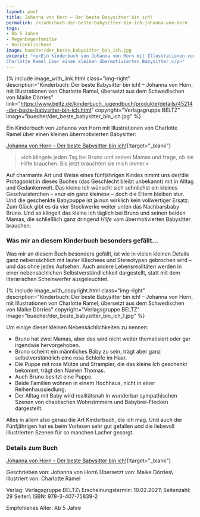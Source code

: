```yaml
---
layout: post
title: Johanna von Horn – Der beste Babysitter bin ich!
permalink: /kinderbuch-der-beste-babysitter-bin-ich-johanna-von-horn
tags:
- Ab 5 Jahre
- Regenbogenfamilie
- Rollenklischees
image: buecher/der_beste_babysitter_bin_ich.jpg
excerpt: "<p>Ein Kinderbuch von Johanna von Horn mit Illustrationen von
Charlotte Ramel über einen kleinen übermotivierten Babysitter.</p>"
---
```


{% include image_with_link.html
class="img-right"
description="Kinderbuch: Der beste Babysitter bin ich! – Johanna von Horn, mit Illustrationen von Charlotte Ramel, übersetzt aus dem Schwedischen von Maike Dörries"
link="https://www.beltz.de/kinderbuch_jugendbuch/produkte/details/45214-der-beste-babysitter-bin-ich.html"
copyright="Verlagsgruppe BELTZ"
image="buecher/der_beste_babysitter_bin_ich.jpg"
%}

Ein Kinderbuch von Johanna von Horn mit Illustrationen
von Charlotte Ramel über einen kleinen übermotivierten Babysitter:

[Johanna von Horn – Der beste Babysitter bin ich!](https://www.beltz.de/kinderbuch_jugendbuch/produkte/details/45214-der-beste-babysitter-bin-ich.html){:target="\_blank"}

> »Ich klingele jeden Tag bei Bruno und seinen Mamas und frage, ob sie Hilfe
brauchen. Bis jetzt brauchten sie mich immer.«

Auf charmante Art und Weise eines fünfjährigen Kindes nimmt uns der/die
Protagonist:in dieses Buches (das Geschlecht bleibt unbekannt) mit in Alltag und
Gedankenwelt. Das kleine Ich wünscht sich sehnlichst ein kleines Geschwisterchen
– »nur ein ganz kleines« – doch die Eltern bleiben stur. Und die geschenkte
Babypuppe ist ja nun wirklich kein vollwertiger Ersatz. Zum Glück gibt es da
vier Stockwerke weiter unten das Nachbarsbaby Bruno. Und so klingelt das kleine
Ich täglich bei Bruno und seinen beiden Mamas, die schließlich ganz dringend
*Hilfe* vom übermotivierten Babysitter brauchen.

### Was mir an diesem Kinderbuch besonders gefällt...

Was mir an diesem Buch besonders gefällt, ist wie in vielen kleinen Details ganz
nebensächlich mit lauter Klischees und Stereotypen gebrochen wird – und das ohne
jedes Aufsehen. Auch andere Lebensrealitäten werden in einer nebensächlichen
Selbstverständlichkeit dargestellt, statt mit dem literarischen Scheinwerfer
ausgeleuchtet.

{% include image_with_copyright.html
class="img-right"
description="Kinderbuch: Der beste Babysitter bin ich! – Johanna von Horn, mit Illustrationen von Charlotte Ramel, übersetzt aus dem Schwedischen von Maike Dörries"
copyright="Verlagsgruppe BELTZ"
image="buecher/der_beste_babysitter_bin_ich_1.jpg"
%}

Um einige dieser kleinen Nebensächlichkeiten zu nennen:

* Bruno hat zwei Mamas, aber das wird nicht weiter thematisiert oder gar irgendwie
hervorgehoben.
* Bruno scheint ein männliches Baby zu sein, trägt aber ganz selbstverständlich
eine rosa Schleife im Haar.
* Die Puppe mit rosa Mütze und Strampler, die das kleine Ich geschenkt bekommt, trägt den Namen Thomas.
* Auch Bruno besitzt eine Puppe.
* Beide Familien wohnen in einem Hochhaus, nicht in einer Reihenhaussiedlung.
* Der Alltag mit Baby wird realitätsnah in wunderbar sympathischen Szenen von
chaotischen Wohnzimmern und Babybrei-Flecken dargestellt.

Alles in allem also genau die Art Kinderbuch, die ich mag. Und auch
der Fünfjährigen hat es beim Vorlesen sehr gut gefallen und die liebevoll
illustrierten Szenen für so manchen Lacher gesorgt.

### Details zum Buch

[Johanna von Horn – Der beste Babysitter bin ich!](https://www.beltz.de/kinderbuch_jugendbuch/produkte/details/45214-der-beste-babysitter-bin-ich.html){:target="\_blank"}

Geschrieben von: Johanna von Horn\\
Übersetzt von: Maike Dörries\\
Illustriert von: Charlotte Ramel

Verlag: Verlagsgruppe BELTZ\\
Erscheinungstermin: 10.02.2021\\
Seitenzahl: 29 Seiten\\
ISBN: 978-3-407-75839-2

Empfohlenes Alter: Ab 5 Jahre
